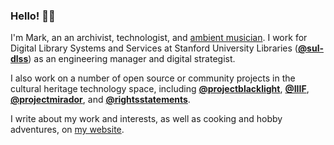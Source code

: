 ### Hello! 👋🏽

I'm Mark, an an archivist, technologist, and [ambient musician](https://blacktent.bandcamp.com/). I work for Digital Library Systems and Services at Stanford University Libraries (**[@sul-dlss](https://github.com/sul-dlss)**) as an engineering manager and digital strategist.

I also work on a number of open source or community projects in the cultural heritage technology space, including **[@projectblacklight](https://github.com/)**, **[@IIIF](https://github.com/iiif)**, **[@projectmirador](https://github.com/projectmirador)**, and **[@rightsstatements](https://github.com/rightsstatements)**.

I write about my work and interests, as well as cooking and hobby adventures, on [my website](https://matienzo.org/).
